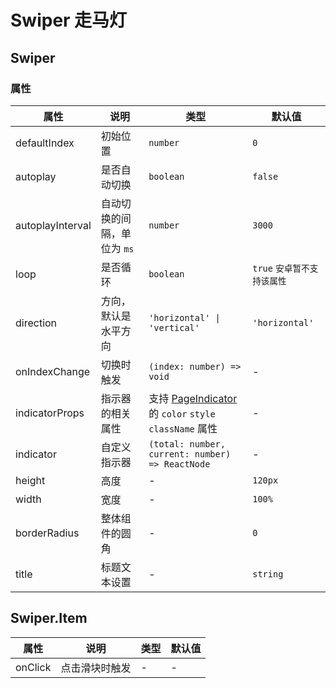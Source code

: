 # Swiper 走马灯

<code src="./demos/index.tsx"></code>
## Swiper

### 属性

| 属性             | 说明                                                                            | 类型                                                                       | 默认值         |
| ---------------- | ------------------------------------------------------------------------------- | --------------------------------------------------------------------------| -------------- |
| defaultIndex     | 初始位置                                                                        | `number`                                                                  | `0`            |
| autoplay         | 是否自动切换                                                                    | `boolean`                                                                 | `false`        |
| autoplayInterval | 自动切换的间隔，单位为 `ms`                                                     | `number`                                             | `3000`         |
| loop             | 是否循环                                                                        | `boolean`                                           | `true` `安卓暂不支持该属性`  |
| direction        | 方向，默认是水平方向                                                            | `'horizontal' \| 'vertical'`                                               | `'horizontal'` |
| onIndexChange    | 切换时触发                                                                      | `(index: number) => void`                                                 | -              |
| indicatorProps   | 指示器的相关属性                                                                | 支持 [PageIndicator](./page-indicator) 的 `color` `style` `className` 属性  | -              |
| indicator        | 自定义指示器                                                                    | `(total: number, current: number) => ReactNode`                            | -              |
| height           | 高度                                                                           | -                                                                          | `120px`        |
| width            | 宽度                                                                           | -                                                                          | `100%`         |
| borderRadius     | 整体组件的圆角                                                                  | -                                                                         | `0`             |
| title     | 标题文本设置                                                                  | -                                                                         | `string`             |
## Swiper.Item

| 属性    | 说明           | 类型                                                        | 默认值 |
| ------- | -------------- | ----------------------------------------------------------- | ------ |
| onClick | 点击滑块时触发  | -                                                           | -      |
